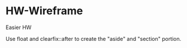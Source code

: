 # HW-Wireframe
Easier HW


Use float and clearfix::after to create the "aside" and "section" portion.
